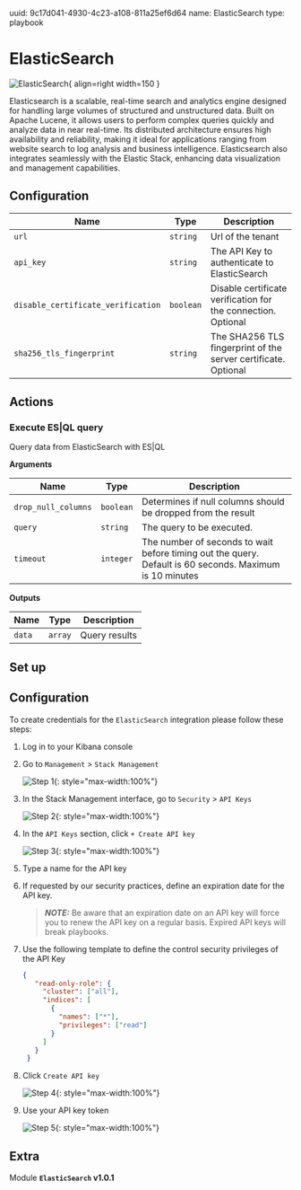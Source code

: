 uuid: 9c17d041-4930-4c23-a108-811a25ef6d64
name: ElasticSearch
type: playbook

# ElasticSearch

![ElasticSearch](/assets/playbooks/library/elasticsearch.png){ align=right width=150 }

Elasticsearch is a scalable, real-time search and analytics engine designed for handling large volumes of structured and unstructured data. Built on Apache Lucene, it allows users to perform complex queries quickly and analyze data in near real-time. Its distributed architecture ensures high availability and reliability, making it ideal for applications ranging from website search to log analysis and business intelligence. Elasticsearch also integrates seamlessly with the Elastic Stack, enhancing data visualization and management capabilities.

## Configuration

| Name      |  Type   |  Description  |
| --------- | ------- | --------------------------- |
| `url` | `string` | Url of the tenant |
| `api_key` | `string` | The API Key to authenticate to ElasticSearch |
| `disable_certificate_verification` | `boolean` | Disable certificate verification for the connection. Optional |
| `sha256_tls_fingerprint` | `string` | The SHA256 TLS fingerprint of the server certificate. Optional |

## Actions

### Execute ES|QL query

Query data from ElasticSearch with ES|QL

**Arguments**

| Name      |  Type   |  Description  |
| --------- | ------- | --------------------------- |
| `drop_null_columns` | `boolean` | Determines if null columns should be dropped from the result |
| `query` | `string` | The query to be executed. |
| `timeout` | `integer` | The number of seconds to wait before timing out the query. Default is 60 seconds. Maximum is 10 minutes |


**Outputs**

| Name      |  Type   |  Description  |
| --------- | ------- | --------------------------- |
| `data` | `array` | Query results |


## Set up

## Configuration

To create credentials for the `ElasticSearch` integration please follow these steps:

1. Log in to your Kibana console
2. Go to `Management` > `Stack Management`
   
     ![Step 1](/assets/playbooks/library/setup/elasticsearch/step01.png){: style="max-width:100%"}

3. In the Stack Management interface, go to `Security` > `API Keys`

     ![Step 2](/assets/playbooks/library/setup/elasticsearch/step02.png){: style="max-width:100%"}

4. In the `API Keys` section, click `+ Create API key`

     ![Step 3](/assets/playbooks/library/setup/elasticsearch/step03.png){: style="max-width:100%"}

5. Type a name for the API key
6. If requested by our security practices, define an expiration date for the API key. 
   
   > **_NOTE:_** Be aware that an expiration date on an API key will force you to renew the API key on a regular basis. Expired API keys will break playbooks.

7. Use the following template to define the control security privileges of the API Key
   
   ```json
   {
      "read-only-role": {
        "cluster": ["all"],
        "indices": [
          {
            "names": ["*"],
            "privileges": ["read"]
          }
        ]
      }
    }
   ```

8. Click `Create API key`

     ![Step 4](/assets/playbooks/library/setup/elasticsearch/step04.png){: style="max-width:100%"}

9. Use your API key token

     ![Step 5](/assets/playbooks/library/setup/elasticsearch/step05.png){: style="max-width:100%"}

## Extra

Module **`ElasticSearch` v1.0.1**
